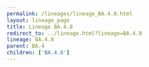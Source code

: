 ```yaml
---
permalink: /lineages/lineage_BA.4.8.html
layout: lineage_page
title: Lineage BA.4.8
redirect_to: ../lineage.html?lineage=BA.4.8
lineage: BA.4.8
parent: BA.4
children: ['BA.4.8']
---
```

